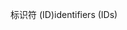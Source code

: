 <span data-ttu-id="79319-101">标识符 (ID)</span><span class="sxs-lookup"><span data-stu-id="79319-101">identifiers (IDs)</span></span>